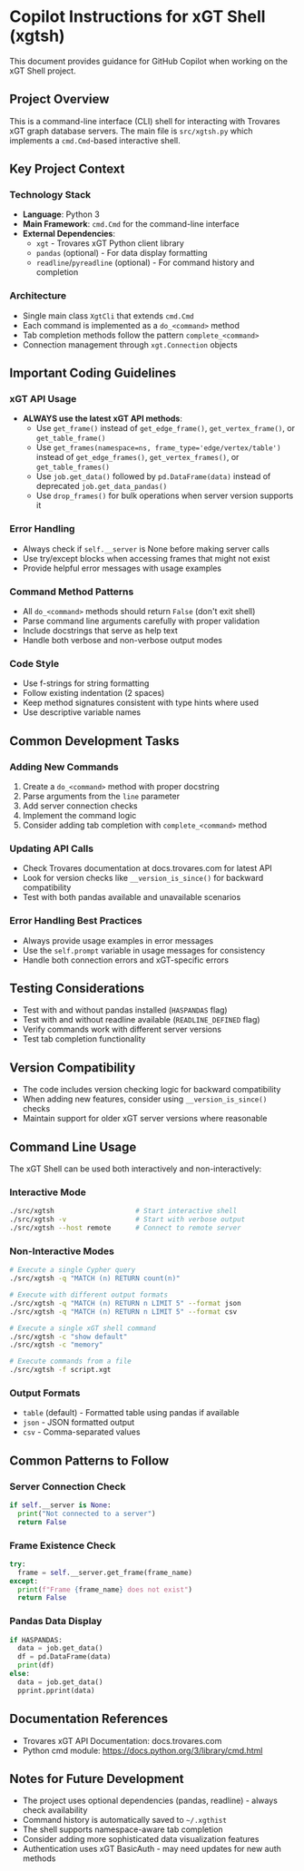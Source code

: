# Copilot Instructions for xGT Shell (xgtsh)

This document provides guidance for GitHub Copilot when working on the xGT Shell project.

## Project Overview

This is a command-line interface (CLI) shell for interacting with Trovares xGT graph database servers. The main file is `src/xgtsh.py` which implements a `cmd.Cmd`-based interactive shell.

## Key Project Context

### Technology Stack
- **Language**: Python 3
- **Main Framework**: `cmd.Cmd` for the command-line interface
- **External Dependencies**:
  - `xgt` - Trovares xGT Python client library
  - `pandas` (optional) - For data display formatting
  - `readline`/`pyreadline` (optional) - For command history and completion

### Architecture
- Single main class `XgtCli` that extends `cmd.Cmd`
- Each command is implemented as a `do_<command>` method
- Tab completion methods follow the pattern `complete_<command>`
- Connection management through `xgt.Connection` objects

## Important Coding Guidelines

### xGT API Usage
- **ALWAYS use the latest xGT API methods**:
  - Use `get_frame()` instead of `get_edge_frame()`, `get_vertex_frame()`, or `get_table_frame()`
  - Use `get_frames(namespace=ns, frame_type='edge/vertex/table')` instead of `get_edge_frames()`, `get_vertex_frames()`, or `get_table_frames()`
  - Use `job.get_data()` followed by `pd.DataFrame(data)` instead of deprecated `job.get_data_pandas()`
  - Use `drop_frames()` for bulk operations when server version supports it

### Error Handling
- Always check if `self.__server` is None before making server calls
- Use try/except blocks when accessing frames that might not exist
- Provide helpful error messages with usage examples

### Command Method Patterns
- All `do_<command>` methods should return `False` (don't exit shell)
- Parse command line arguments carefully with proper validation
- Include docstrings that serve as help text
- Handle both verbose and non-verbose output modes

### Code Style
- Use f-strings for string formatting
- Follow existing indentation (2 spaces)
- Keep method signatures consistent with type hints where used
- Use descriptive variable names

## Common Development Tasks

### Adding New Commands
1. Create a `do_<command>` method with proper docstring
2. Parse arguments from the `line` parameter
3. Add server connection checks
4. Implement the command logic
5. Consider adding tab completion with `complete_<command>` method

### Updating API Calls
- Check Trovares documentation at docs.trovares.com for latest API
- Look for version checks like `__version_is_since()` for backward compatibility
- Test with both pandas available and unavailable scenarios

### Error Handling Best Practices
- Always provide usage examples in error messages
- Use the `self.prompt` variable in usage messages for consistency
- Handle both connection errors and xGT-specific errors

## Testing Considerations
- Test with and without pandas installed (`HASPANDAS` flag)
- Test with and without readline available (`READLINE_DEFINED` flag)
- Verify commands work with different server versions
- Test tab completion functionality

## Version Compatibility
- The code includes version checking logic for backward compatibility
- When adding new features, consider using `__version_is_since()` checks
- Maintain support for older xGT server versions where reasonable

## Command Line Usage

The xGT Shell can be used both interactively and non-interactively:

### Interactive Mode
```bash
./src/xgtsh                    # Start interactive shell
./src/xgtsh -v                 # Start with verbose output
./src/xgtsh --host remote      # Connect to remote server
```

### Non-Interactive Modes
```bash
# Execute a single Cypher query
./src/xgtsh -q "MATCH (n) RETURN count(n)"

# Execute with different output formats
./src/xgtsh -q "MATCH (n) RETURN n LIMIT 5" --format json
./src/xgtsh -q "MATCH (n) RETURN n LIMIT 5" --format csv

# Execute a single xGT shell command
./src/xgtsh -c "show default"
./src/xgtsh -c "memory"

# Execute commands from a file
./src/xgtsh -f script.xgt
```

### Output Formats
- `table` (default) - Formatted table using pandas if available
- `json` - JSON formatted output
- `csv` - Comma-separated values

## Common Patterns to Follow

### Server Connection Check
```python
if self.__server is None:
  print("Not connected to a server")
  return False
```

### Frame Existence Check
```python
try:
  frame = self.__server.get_frame(frame_name)
except:
  print(f"Frame {frame_name} does not exist")
  return False
```

### Pandas Data Display
```python
if HASPANDAS:
  data = job.get_data()
  df = pd.DataFrame(data)
  print(df)
else:
  data = job.get_data()
  pprint.pprint(data)
```

## Documentation References
- Trovares xGT API Documentation: docs.trovares.com
- Python cmd module: https://docs.python.org/3/library/cmd.html

## Notes for Future Development
- The project uses optional dependencies (pandas, readline) - always check availability
- Command history is automatically saved to `~/.xgthist`
- The shell supports namespace-aware tab completion
- Consider adding more sophisticated data visualization features
- Authentication uses xGT BasicAuth - may need updates for new auth methods
